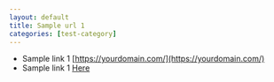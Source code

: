 ```yaml
---
layout: default
title: Sample url 1
categories: [test-category]
---
```


* Sample link 1 [https://yourdomain.com/](https://yourdomain.com/)
* Sample link 1 [Here](https://yourdomain.com/)